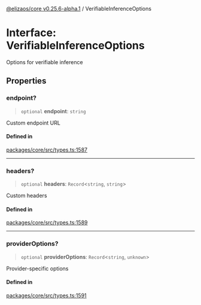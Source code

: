 [@elizaos/core v0.25.6-alpha.1](../index.md) / VerifiableInferenceOptions

# Interface: VerifiableInferenceOptions

Options for verifiable inference

## Properties

### endpoint?

> `optional` **endpoint**: `string`

Custom endpoint URL

#### Defined in

[packages/core/src/types.ts:1587](https://github.com/divine-comedian/eliza/blob/main/packages/core/src/types.ts#L1587)

***

### headers?

> `optional` **headers**: `Record`\<`string`, `string`\>

Custom headers

#### Defined in

[packages/core/src/types.ts:1589](https://github.com/divine-comedian/eliza/blob/main/packages/core/src/types.ts#L1589)

***

### providerOptions?

> `optional` **providerOptions**: `Record`\<`string`, `unknown`\>

Provider-specific options

#### Defined in

[packages/core/src/types.ts:1591](https://github.com/divine-comedian/eliza/blob/main/packages/core/src/types.ts#L1591)
